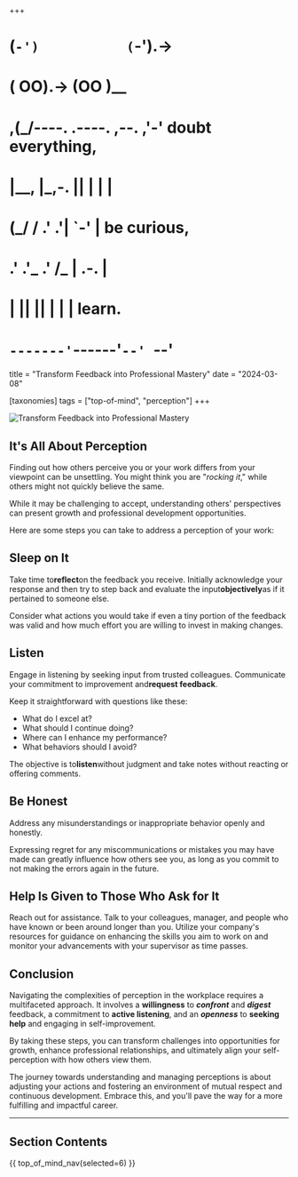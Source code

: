 +++
#   (`-')           (`-').->
#   ( OO).->        (OO )__
# ,(_/----. .----. ,--. ,'-' doubt everything,
# |__,    |\_,-.  ||  | |  |
#  (_/   /    .' .'|  `-'  | be curious,
#  .'  .'_  .'  /_ |  .-.  |
# |       ||      ||  | |  | learn.
# `-------'`------'`--' `--'

title = "Transform Feedback into Professional Mastery"
date = "2024-03-08"

[taxonomies]
tags = ["top-of-mind", "perception"]
+++

![Transform Feedback into Professional Mastery](/images/size/w1200/2024/03/perception.png)

## It's All About Perception

Finding out how others perceive you or your work differs from your viewpoint can
be unsettling. You might think you are "_rocking it_," while others might not
quickly believe the same.

While it may be challenging to accept, understanding others' perspectives can
present growth and professional development opportunities.

Here are some steps you can take to address a perception of your work:

## Sleep on It

Take time to**reflect**on the feedback you receive. Initially acknowledge your
response and then try to step back and evaluate the input**objectively**as if it
pertained to someone else.

Consider what actions you would take if even a tiny portion of the feedback was
valid and how much effort you are willing to invest in making changes.

## Listen

Engage in listening by seeking input from trusted colleagues. Communicate your
commitment to improvement and**request feedback**.

Keep it straightforward with questions like these:

* What do I excel at?
* What should I continue doing?
* Where can I enhance my performance?
* What behaviors should I avoid?

The objective is to**listen**without judgment and take notes without reacting or
offering comments.

## Be Honest

Address any misunderstandings or inappropriate behavior openly and honestly.

Expressing regret for any miscommunications or mistakes you may have made can
greatly influence how others see you, as long as you commit to not making the
errors again in the future.

## Help Is Given to Those Who Ask for It

Reach out for assistance. Talk to your colleagues, manager, and people who have
known or been around longer than you. Utilize your company's resources for
guidance on enhancing the skills you aim to work on and monitor your
advancements with your supervisor as time passes.

## Conclusion

Navigating the complexities of perception in the workplace requires a
multifaceted approach. It involves a **willingness** to **_confront_**
and **_digest_** feedback, a commitment to **active listening**, and an
**_openness_** to **seeking help** and engaging in self-improvement.

By taking these steps, you can transform challenges into opportunities for
growth, enhance professional relationships, and ultimately align your
self-perception with how others view them.

The journey towards understanding and managing perceptions is about adjusting
your actions and fostering an environment of mutual respect and continuous
development. Embrace this, and you'll pave the way for a more fulfilling and
impactful career.

--------

## Section Contents

{{ top_of_mind_nav(selected=6) }}
